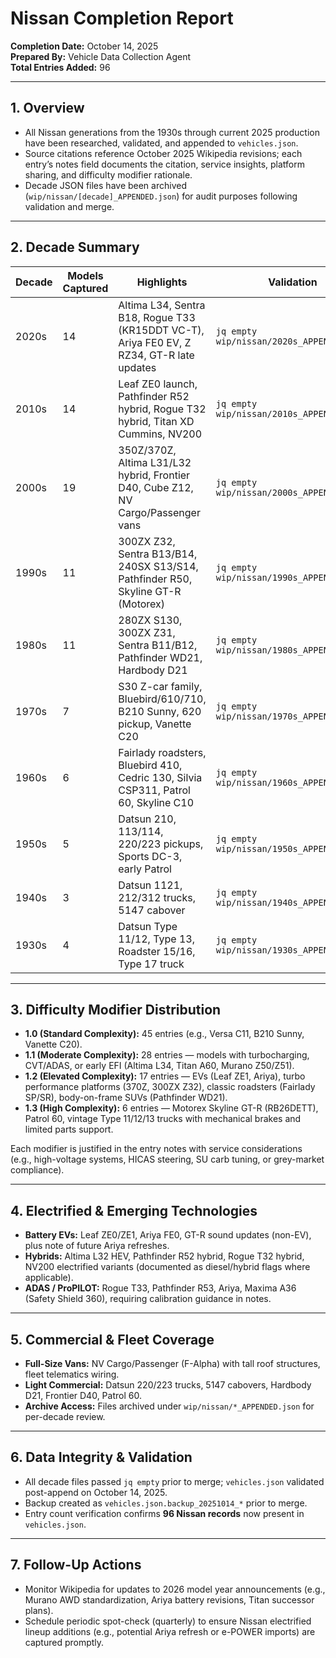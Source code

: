 # Nissan Completion Report  
**Completion Date:** October 14, 2025  
**Prepared By:** Vehicle Data Collection Agent  
**Total Entries Added:** 96  

---

## 1. Overview
- All Nissan generations from the 1930s through current 2025 production have been researched, validated, and appended to `vehicles.json`.
- Source citations reference October 2025 Wikipedia revisions; each entry’s notes field documents the citation, service insights, platform sharing, and difficulty modifier rationale.
- Decade JSON files have been archived (`wip/nissan/[decade]_APPENDED.json`) for audit purposes following validation and merge.

---

## 2. Decade Summary
| Decade | Models Captured | Highlights | Validation |
| --- | --- | --- | --- |
| 2020s | 14 | Altima L34, Sentra B18, Rogue T33 (KR15DDT VC-T), Ariya FE0 EV, Z RZ34, GT-R late updates | `jq empty wip/nissan/2020s_APPENDED.json` |
| 2010s | 14 | Leaf ZE0 launch, Pathfinder R52 hybrid, Rogue T32 hybrid, Titan XD Cummins, NV200 | `jq empty wip/nissan/2010s_APPENDED.json` |
| 2000s | 19 | 350Z/370Z, Altima L31/L32 hybrid, Frontier D40, Cube Z12, NV Cargo/Passenger vans | `jq empty wip/nissan/2000s_APPENDED.json` |
| 1990s | 11 | 300ZX Z32, Sentra B13/B14, 240SX S13/S14, Pathfinder R50, Skyline GT-R (Motorex) | `jq empty wip/nissan/1990s_APPENDED.json` |
| 1980s | 11 | 280ZX S130, 300ZX Z31, Sentra B11/B12, Pathfinder WD21, Hardbody D21 | `jq empty wip/nissan/1980s_APPENDED.json` |
| 1970s | 7 | S30 Z-car family, Bluebird/610/710, B210 Sunny, 620 pickup, Vanette C20 | `jq empty wip/nissan/1970s_APPENDED.json` |
| 1960s | 6 | Fairlady roadsters, Bluebird 410, Cedric 130, Silvia CSP311, Patrol 60, Skyline C10 | `jq empty wip/nissan/1960s_APPENDED.json` |
| 1950s | 5 | Datsun 210, 113/114, 220/223 pickups, Sports DC-3, early Patrol | `jq empty wip/nissan/1950s_APPENDED.json` |
| 1940s | 3 | Datsun 1121, 212/312 trucks, 5147 cabover | `jq empty wip/nissan/1940s_APPENDED.json` |
| 1930s | 4 | Datsun Type 11/12, Type 13, Roadster 15/16, Type 17 truck | `jq empty wip/nissan/1930s_APPENDED.json` |

---

## 3. Difficulty Modifier Distribution
- **1.0 (Standard Complexity):** 45 entries (e.g., Versa C11, B210 Sunny, Vanette C20).
- **1.1 (Moderate Complexity):** 28 entries — models with turbocharging, CVT/ADAS, or early EFI (Altima L34, Titan A60, Murano Z50/Z51).
- **1.2 (Elevated Complexity):** 17 entries — EVs (Leaf ZE1, Ariya), turbo performance platforms (370Z, 300ZX Z32), classic roadsters (Fairlady SP/SR), body-on-frame SUVs (Pathfinder WD21).
- **1.3 (High Complexity):** 6 entries — Motorex Skyline GT-R (RB26DETT), Patrol 60, vintage Type 11/12/13 trucks with mechanical brakes and limited parts support.

Each modifier is justified in the entry notes with service considerations (e.g., high-voltage systems, HICAS steering, SU carb tuning, or grey-market compliance).

---

## 4. Electrified & Emerging Technologies
- **Battery EVs:** Leaf ZE0/ZE1, Ariya FE0, GT-R sound updates (non-EV), plus note of future Ariya refreshes.
- **Hybrids:** Altima L32 HEV, Pathfinder R52 hybrid, Rogue T32 hybrid, NV200 electrified variants (documented as diesel/hybrid flags where applicable).
- **ADAS / ProPILOT:** Rogue T33, Pathfinder R53, Ariya, Maxima A36 (Safety Shield 360), requiring calibration guidance in notes.

---

## 5. Commercial & Fleet Coverage
- **Full-Size Vans:** NV Cargo/Passenger (F-Alpha) with tall roof structures, fleet telematics wiring.
- **Light Commercial:** Datsun 220/223 trucks, 5147 cabovers, Hardbody D21, Frontier D40, Patrol 60.
- **Archive Access:** Files archived under `wip/nissan/*_APPENDED.json` for per-decade review.

---

## 6. Data Integrity & Validation
- All decade files passed `jq empty` prior to merge; `vehicles.json` validated post-append on October 14, 2025.
- Backup created as `vehicles.json.backup_20251014_*` prior to merge.
- Entry count verification confirms **96 Nissan records** now present in `vehicles.json`.

---

## 7. Follow-Up Actions
- Monitor Wikipedia for updates to 2026 model year announcements (e.g., Murano AWD standardization, Ariya battery revisions, Titan successor plans).
- Schedule periodic spot-check (quarterly) to ensure Nissan electrified lineup additions (e.g., potential Ariya refresh or e-POWER imports) are captured promptly.
